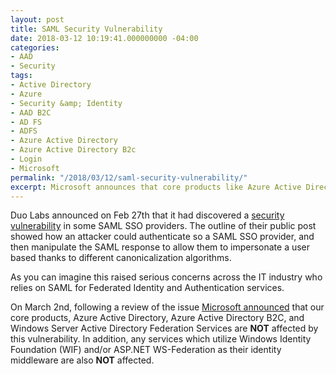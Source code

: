 ```yaml
---
layout: post
title: SAML Security Vulnerability
date: 2018-03-12 10:19:41.000000000 -04:00
categories:
- AAD
- Security
tags:
- Active Directory
- Azure
- Security &amp; Identity
- AAD B2C
- AD FS
- ADFS
- Azure Active Directory
- Azure Active Directory B2c
- Login
- Microsoft
permalink: "/2018/03/12/saml-security-vulnerability/"
excerpt: Microsoft announces that core products like Azure Active Directory, Azure B2C, and ADFS are not affected by DUO's announced SAML Vulnerability.
---
```

Duo Labs announced on Feb 27th that it had discovered a [security vulnerability](https://duo.com/blog/duo-finds-saml-vulnerabilities-affecting-multiple-implementations) in some SAML SSO providers. The outline of their public post showed how an attacker could authenticate so a SAML SSO provider, and then manipulate the SAML response to allow them to impersonate a user based thanks to different canonicalization algorithms.

As you can imagine this raised serious concerns across the IT industry who relies on SAML for Federated Identity and Authentication services.

On March 2nd, following a review of the issue [Microsoft announced](https://cloudblogs.microsoft.com/enterprisemobility/2018/03/02/latest-saml-vulnerability-not-present-in-azure-ad-and-adfs/) that our core products, Azure Active Directory, Azure Active Directory B2C, and Windows Server Active Directory Federation Services are **NOT** affected by this vulnerability. In addition, any services which utilize Windows Identity Foundation (WIF) and/or ASP.NET WS-Federation as their identity middleware are also **NOT** affected.

